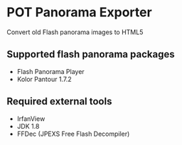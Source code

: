 # POT Panorama Exporter
Convert old Flash panorama images to HTML5

## Supported flash panorama packages

* Flash Panorama Player
* Kolor Pantour 1.7.2

## Required external tools

* IrfanView
* JDK 1.8
* FFDec (JPEXS Free Flash Decompiler)
